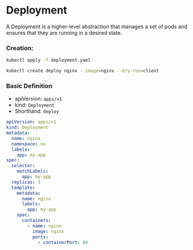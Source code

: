 # Deployment

A Deployment is a higher-level abstraction that manages a set of pods and ensures that they are running in a desired state.

### Creation:

```bash
kubectl apply -f deployment.yaml
```

```bash
kubectl create deploy nginx --image=nginx --dry-run=client
```

### Basic Definition

- apiVersion: `apps/v1`
- kind: `Deployment`
- Shorthand: `deploy`

```yaml
apiVersion: apps/v1
kind: Deployment
metadata:
  name: nginx
  namespace: ns
  labels:
    app: my-app
spec:
  selector:
    matchLabels:
      app: my-app
  replicas: 3
  template:
    metadata:
      name: nginx
      labels:
        app: my-app
    spec:
      containers:
        - name: nginx
          image: nginx
          ports:
            - containerPort: 80
```
